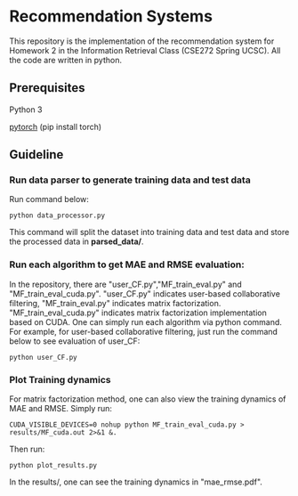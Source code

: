 
# Recommendation Systems

This repository is the implementation of the recommendation system for Homework 2 in the Information Retrieval Class (CSE272 Spring UCSC). All the code are written in python.

## Prerequisites

Python 3

[pytorch](https://pytorch.org) (pip install torch)




## Guideline


### Run data parser to generate training data and test data

Run command below:

```
python data_processor.py
```

This command will split the dataset into training data and test data and store the processed data in **parsed_data/**. 

### Run each algorithm to get MAE and RMSE evaluation:

In the repository, there are "user_CF.py","MF_train_eval.py" and "MF_train_eval_cuda.py". "user_CF.py" indicates user-based collaborative filtering, "MF_train_eval.py" indicates matrix factorization. "MF_train_eval_cuda.py" indicates matrix factorization implementation based on CUDA. One can simply run each algorithm via python command. For example, for user-based collaborative filtering, just run the command below to see evaluation of user_CF:

```
python user_CF.py
```

### Plot Training dynamics

For matrix factorization method, one can also view the training dynamics of MAE and RMSE. Simply run: 

```
CUDA_VISIBLE_DEVICES=0 nohup python MF_train_eval_cuda.py > results/MF_cuda.out 2>&1 &.
```

Then run:

```
python plot_results.py
```

In the results/, one can see the training dynamics in "mae_rmse.pdf".
